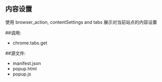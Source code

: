 ﻿内容设置
--------
使用 browser_action, contentSettings and tabs
展示对当前站点的内容设置

##调用:
 - chrome.tabs.get

##源文件:
 - manifest.json
 - popup.html
 - popup.js